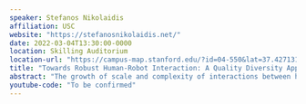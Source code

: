```yaml
---
speaker: Stefanos Nikolaidis
affiliation: USC
website: "https://stefanosnikolaidis.net/"
date: 2022-03-04T13:30:00-0000
location: Skilling Auditorium
location-url: "https://campus-map.stanford.edu/?id=04-550&lat=37.42713104&lng=-122.17284632&zoom=17&srch=Skilling%20Auditorium"
title: "Towards Robust Human-Robot Interaction: A Quality Diversity Approach"
abstract: "The growth of scale and complexity of interactions between humans and robots highlights the need for new computational methods to automatically evaluate novel algorithms and applications. Exploring the diverse scenarios of interaction between humans and robots in simulation can improve understanding of complex human-robot interaction systems and avoid potentially costly failures in real-world settings. In this talk, I propose formulating the problem of automatic scenario generation in human-robot interaction as a quality diversity problem, where the goal is not to find a single global optimum, but a diverse range of failure scenarios that explore both environments and human actions. I show how standard quality diversity algorithms can discover surprising and unexpected failure cases in the shared autonomy domain. I then discuss the development of a new class of quality diversity algorithms that significantly improve the search of the scenario space and the integration of these algorithms with generative models, which enables the generation of complex and realistic scenarios. Finally, I discuss applications in procedural content generation and human preference learning."
youtube-code: "To be confirmed"
---
```

